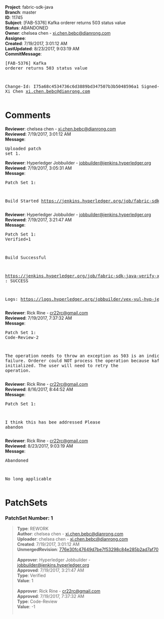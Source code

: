 <strong>Project</strong>: fabric-sdk-java<br><strong>Branch</strong>: master<br><strong>ID</strong>: 11745<br><strong>Subject</strong>: [FAB-5376] Kafka orderer returns 503 status value<br><strong>Status</strong>: ABANDONED<br><strong>Owner</strong>: chelsea chen - xi.chen.bebc@dianrong.com<br><strong>Assignee</strong>:<br><strong>Created</strong>: 7/19/2017, 3:01:12 AM<br><strong>LastUpdated</strong>: 8/23/2017, 9:03:19 AM<br><strong>CommitMessage</strong>:<br><pre>[FAB-5376] Kafka orderer returns 503 status value

Change-Id: I75a68c4534736c6d3889bd347507b3b5048596a1
Signed-off-by: Xi Chen <xi.chen.bebc@dianrong.com>
</pre><h1>Comments</h1><strong>Reviewer</strong>: chelsea chen - xi.chen.bebc@dianrong.com<br><strong>Reviewed</strong>: 7/19/2017, 3:01:12 AM<br><strong>Message</strong>: <pre>Uploaded patch set 1.</pre><strong>Reviewer</strong>: Hyperledger Jobbuilder - jobbuilder@jenkins.hyperledger.org<br><strong>Reviewed</strong>: 7/19/2017, 3:05:31 AM<br><strong>Message</strong>: <pre>Patch Set 1:

Build Started https://jenkins.hyperledger.org/job/fabric-sdk-java-verify-x86_64/1059/</pre><strong>Reviewer</strong>: Hyperledger Jobbuilder - jobbuilder@jenkins.hyperledger.org<br><strong>Reviewed</strong>: 7/19/2017, 3:21:47 AM<br><strong>Message</strong>: <pre>Patch Set 1: Verified+1

Build Successful 

https://jenkins.hyperledger.org/job/fabric-sdk-java-verify-x86_64/1059/ : SUCCESS

Logs: https://logs.hyperledger.org/jobbuilder/vex-yul-hyp-jenkins-1/fabric-sdk-java-verify-x86_64/1059</pre><strong>Reviewer</strong>: Rick Rine - cr22rc@gmail.com<br><strong>Reviewed</strong>: 7/19/2017, 7:37:32 AM<br><strong>Message</strong>: <pre>Patch Set 1: Code-Review-2

The operation needs to throw an exception as 503 is an indicator of a failure.  Orderer could NOT process the operation because kafa is not yet initialized.  The user will need to retry the operation.</pre><strong>Reviewer</strong>: Rick Rine - cr22rc@gmail.com<br><strong>Reviewed</strong>: 8/16/2017, 8:44:52 AM<br><strong>Message</strong>: <pre>Patch Set 1:

I think this has bee addressed 
Please abandon</pre><strong>Reviewer</strong>: Rick Rine - cr22rc@gmail.com<br><strong>Reviewed</strong>: 8/23/2017, 9:03:19 AM<br><strong>Message</strong>: <pre>Abandoned

No long applicable</pre><h1>PatchSets</h1><h3>PatchSet Number: 1</h3><blockquote><strong>Type</strong>: REWORK<br><strong>Author</strong>: chelsea chen - xi.chen.bebc@dianrong.com<br><strong>Uploader</strong>: chelsea chen - xi.chen.bebc@dianrong.com<br><strong>Created</strong>: 7/19/2017, 3:01:12 AM<br><strong>UnmergedRevision</strong>: [776e30fc47649d7be7f53298c84e285b2ad7af70](https://github.com/hyperledger-gerrit-archive/fabric-sdk-java/commit/776e30fc47649d7be7f53298c84e285b2ad7af70)<br><br><strong>Approver</strong>: Hyperledger Jobbuilder - jobbuilder@jenkins.hyperledger.org<br><strong>Approved</strong>: 7/19/2017, 3:21:47 AM<br><strong>Type</strong>: Verified<br><strong>Value</strong>: 1<br><br><strong>Approver</strong>: Rick Rine - cr22rc@gmail.com<br><strong>Approved</strong>: 7/19/2017, 7:37:32 AM<br><strong>Type</strong>: Code-Review<br><strong>Value</strong>: -1<br><br></blockquote>